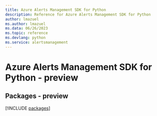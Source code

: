 ```yaml
---
title: Azure Alerts Management SDK for Python
description: Reference for Azure Alerts Management SDK for Python
author: lmazuel
ms.author: lmazuel
ms.data: 06/26/2023
ms.topic: reference
ms.devlang: python
ms.service: alertsmanagement
---
```

# Azure Alerts Management SDK for Python - preview
## Packages - preview
[!INCLUDE [packages](alerts-management-index.md)]